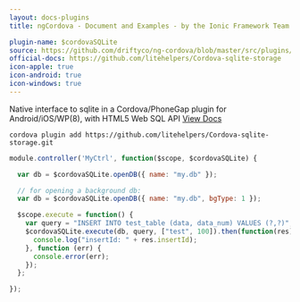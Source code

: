 ```yaml
---
layout: docs-plugins
title: ngCordova - Document and Examples - by the Ionic Framework Team

plugin-name: $cordovaSQLite
source: https://github.com/driftyco/ng-cordova/blob/master/src/plugins/SQLite.js
official-docs: https://github.com/litehelpers/Cordova-sqlite-storage
icon-apple: true
icon-android: true
icon-windows: true
---
```


Native interface to sqlite in a Cordova/PhoneGap plugin for Android/iOS/WP(8), with HTML5 Web SQL API [View Docs](https://github.com/brodysoft/Cordova-SQLitePlugin/blob/master/README.md)

```
cordova plugin add https://github.com/litehelpers/Cordova-sqlite-storage.git
```

```javascript
module.controller('MyCtrl', function($scope, $cordovaSQLite) {

  var db = $cordovaSQLite.openDB({ name: "my.db" });

  // for opening a background db:
  var db = $cordovaSQLite.openDB({ name: "my.db", bgType: 1 });

  $scope.execute = function() {
    var query = "INSERT INTO test_table (data, data_num) VALUES (?,?)";
    $cordovaSQLite.execute(db, query, ["test", 100]).then(function(res) {
      console.log("insertId: " + res.insertId);
    }, function (err) {
      console.error(err);
    });
  };

});
```